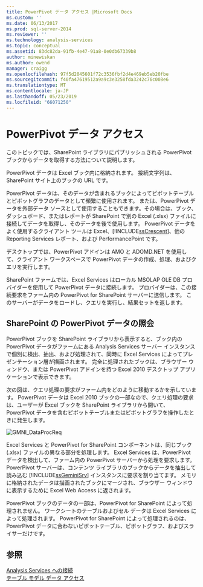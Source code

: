 ```yaml
---
title: PowerPivot データ アクセス |Microsoft Docs
ms.custom: ''
ms.date: 06/13/2017
ms.prod: sql-server-2014
ms.reviewer: ''
ms.technology: analysis-services
ms.topic: conceptual
ms.assetid: 83dc82da-91fb-4e47-91a8-0e0db67339b8
author: minewiskan
ms.author: owend
manager: craigg
ms.openlocfilehash: 97f5d2045601f72c3536fbf2d4e469eb5eb20fbe
ms.sourcegitcommit: f40fa47619512a9a9c3e3258fda3242c76c008e6
ms.translationtype: MT
ms.contentlocale: ja-JP
ms.lasthandoff: 05/23/2019
ms.locfileid: "66071250"
---
```

# <a name="powerpivot-data-access"></a>PowerPivot データ アクセス
  このトピックでは、SharePoint ライブラリにパブリッシュされる PowerPivot ブックからデータを取得する方法について説明します。  
  
 PowerPivot データは Excel ブック内に格納されます。 接続文字列は、SharePoint サイト上のブックの URL です。  
  
 PowerPivot データは、そのデータが含まれるブックによってピボットテーブルとピボットグラフのデータとして頻繁に使用されます。 または、PowerPivot データを外部データ ソースとして使用することもできます。その場合は、ブック、ダッシュボード、またはレポートが SharePoint で別の Excel (.xlsx) ファイルに接続してデータを取得し、そのデータを後で使用します。 PowerPivot データをよく使用するクライアント ツールは Excel、[!INCLUDE[ssCrescent](../../includes/sscrescent-md.md)]、他の Reporting Services レポート、および PerformancePoint です。  
  
 デスクトップでは、PowerPivot アドインは AMO と ADOMD.NET を使用して、クライアント ワークスペースで PowerPivot データの作成、処理、およびクエリを実行します。  
  
 SharePoint ファームでは、Excel Services はローカル MSOLAP OLE DB プロバイダーを使用して PowerPivot データに接続します。 プロバイダーは、この接続要求をファーム内の PowerPivot for SharePoint サーバーに送信します。 このサーバーがデータをロードし、クエリを実行し、結果セットを返します。  
  
##  <a name="queryproc"></a> SharePoint の PowerPivot データの照会  
 PowerPivot ブックを SharePoint ライブラリから表示すると、ブック内の PowerPivot データがファームにある Analysis Services サーバー インスタンスで個別に検出、抽出、および処理されて、同時に Excel Services によってプレゼンテーション層が描画されます。 完全に処理されたブックは、ブラウザー ウィンドウ、または PowerPivot アドインを持つ Excel 2010 デスクトップ アプリケーションで表示できます。  
  
 次の図は、クエリ処理の要求がファーム内をどのように移動するかを示しています。 PowerPivot データは Excel 2010 ブックの一部なので、クエリ処理の要求は、ユーザーが Excel ブックを SharePoint ライブラリから開いて、PowerPivot データを含むピボットテーブルまたはピボットグラフを操作したときに発生します。  
  
 ![GMNI_DataProcReq](../media/gmni-dataprocreq.gif "GMNI_DataProcReq")  
  
 Excel Services と PowerPivot for SharePoint コンポーネントは、同じブック (.xlsx) ファイルの異なる部分を処理します。 Excel Services は、PowerPivot データを検出して、ファーム内の PowerPivot サーバーから処理を要求します。 PowerPivot サーバーは、コンテンツ ライブラリのブックからデータを抽出して読み込む [!INCLUDE[ssGeminiSrv](../../includes/ssgeminisrv-md.md)] インスタンスに要求を割り当てます。 メモリに格納されたデータは描画されたブックにマージされ、ブラウザー ウィンドウに表示するために Excel Web Access に返されます。  
  
 PowerPivot ブックのデータの一部は、PowerPivot for SharePoint によって処理されません。 ワークシートのテーブルおよびセル データは Excel Services によって処理されます。 PowerPivot for SharePoint によって処理されるのは、PowerPivot データに合わないピボットテーブル、ピボットグラフ、およびスライサーだけです。  
  
## <a name="see-also"></a>参照  
 [Analysis Services への接続](../instances/connect-to-analysis-services.md)   
 [テーブル モデル データ アクセス](../tabular-models/tabular-model-data-access.md)  
  
  
